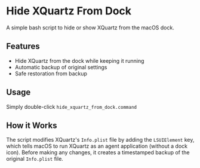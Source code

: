 # Hide XQuartz From Dock

A simple bash script to hide or show XQuartz from the macOS dock.

## Features

- Hide XQuartz from the dock while keeping it running
- Automatic backup of original settings
- Safe restoration from backup

## Usage

Simply double-click `hide_xquartz_from_dock.command`

## How it Works

The script modifies XQuartz's `Info.plist` file by adding the `LSUIElement` key, which tells macOS to run XQuartz as an agent application (without a dock icon). Before making any changes, it creates a timestamped backup of the original `Info.plist` file.
